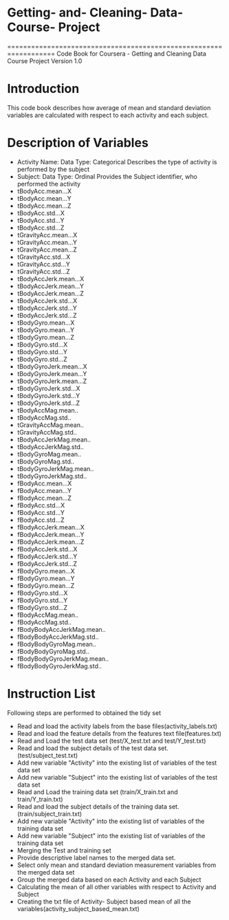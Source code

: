 # Getting- and- Cleaning- Data- Course- Project
==================================================================
Code Book for Coursera -  Getting and Cleaning Data Course Project
Version 1.0

Introduction
==================================================================
This code book describes how average of mean and standard deviation variables are calculated with respect to each activity and each subject.

Description of Variables
==================================================================
- Activity Name: Data Type: Categorical 
Describes the type of activity is performed by the subject
- Subject: Data Type: Ordinal 
Provides the Subject identifier, who performed the activity
- tBodyAcc.mean...X          
- tBodyAcc.mean...Y
- tBodyAcc.mean...Z
- tBodyAcc.std...X           
- tBodyAcc.std...Y
- tBodyAcc.std...Z
- tGravityAcc.mean...X       
- tGravityAcc.mean...Y
- tGravityAcc.mean...Z
- tGravityAcc.std...X        
- tGravityAcc.std...Y
- tGravityAcc.std...Z
- tBodyAccJerk.mean...X      
- tBodyAccJerk.mean...Y
- tBodyAccJerk.mean...Z
- tBodyAccJerk.std...X       
- tBodyAccJerk.std...Y
- tBodyAccJerk.std...Z
- tBodyGyro.mean...X         
- tBodyGyro.mean...Y
- tBodyGyro.mean...Z 
- tBodyGyro.std...X          
- tBodyGyro.std...Y
- tBodyGyro.std...Z
- tBodyGyroJerk.mean...X     
- tBodyGyroJerk.mean...Y
- tBodyGyroJerk.mean...Z
- tBodyGyroJerk.std...X      
- tBodyGyroJerk.std...Y
- tBodyGyroJerk.std...Z
- tBodyAccMag.mean..         
- tBodyAccMag.std..
- tGravityAccMag.mean..
- tGravityAccMag.std..
- tBodyAccJerkMag.mean..
- tBodyAccJerkMag.std..
- tBodyGyroMag.mean..        
- tBodyGyroMag.std..
- tBodyGyroJerkMag.mean..
- tBodyGyroJerkMag.std..     
- fBodyAcc.mean...X
- fBodyAcc.mean...Y
- fBodyAcc.mean...Z          
- fBodyAcc.std...X
- fBodyAcc.std...Y
- fBodyAcc.std...Z           
- fBodyAccJerk.mean...X
- fBodyAccJerk.mean...Y
- fBodyAccJerk.mean...Z      
- fBodyAccJerk.std...X
- fBodyAccJerk.std...Y
- fBodyAccJerk.std...Z       
- fBodyGyro.mean...X
- fBodyGyro.mean...Y
- fBodyGyro.mean...Z         
- fBodyGyro.std...X
- fBodyGyro.std...Y
- fBodyGyro.std...Z          
- fBodyAccMag.mean..
- fBodyAccMag.std..
- fBodyBodyAccJerkMag.mean.. 
- fBodyBodyAccJerkMag.std..
- fBodyBodyGyroMag.mean..
- fBodyBodyGyroMag.std..     
- fBodyBodyGyroJerkMag.mean..
- fBodyBodyGyroJerkMag.std.. 

Instruction List
==================================================================
Following steps are performed to obtained the tidy set
- Read and load the activity labels from the base files(activity_labels.txt)
- Read and load the feature details from the features text file(features.txt)
- Read and Load the test data set (test/X_test.txt and test/Y_test.txt)
- Read and load the subject details of the test data set. (test/subject_test.txt)
- Add new variable "Activity" into the existing list of variables of the test data set
- Add new variable "Subject" into the existing list of variables of the test data set
- Read and Load the training data set (train/X_train.txt and train/Y_train.txt) 
- Read and load the subject details of the training data set.(train/subject_train.txt)
- Add new variable "Activity" into the existing list of variables of the training data set
- Add new variable "Subject" into the existing list of variables of the training data set
- Merging the Test and training set
- Provide descriptive label names to the merged data set.
- Select only mean and standard deviation measurement variables from the merged data set
- Group the merged data based on each Activity and each Subject
- Calculating the mean of all other variables with respect to Activity and Subject
- Creating the txt file of Activity- Subject based mean of all the variables(activity_subject_based_mean.txt)

